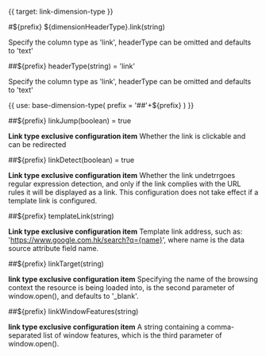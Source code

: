 {{ target: link-dimension-type }}

#${prefix} ${dimensionHeaderType}.link(string)

Specify the column type as 'link', headerType can be omitted and defaults to 'text'

##${prefix} headerType(string) = 'link'

Specify the column type as 'link', headerType can be omitted and defaults to 'text'

{{ use: base-dimension-type(
    prefix = '##'+${prefix}
) }}

##${prefix} linkJump(boolean) = true

**Link type exclusive configuration item** Whether the link is clickable and can be redirected

##${prefix} linkDetect(boolean) = true

**Link type exclusive configuration item** Whether the link undetrrgoes regular expression detection, and only if the link complies with the URL rules it will be displayed as a link. This configuration does not take effect if a template link is configured.

##${prefix} templateLink(string)

**Link type exclusive configuration item** Template link address, such as: 'https://www.google.com.hk/search?q={name}', where name is the data source attribute field name.

##${prefix} linkTarget(string)

**link type exclusive configuration item** Specifying the name of the browsing context the resource is being loaded into, is the second parameter of window.open(), and defaults to '_blank'.

##${prefix} linkWindowFeatures(string)

**link type exclusive configuration item** A string containing a comma-separated list of window features, which is the third parameter of window.open().